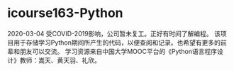 # icourse163-Python

2020-03-04
受COVID-2019影响，公司暂未复工。正好有时间了解编程。
该项目用于存储学习Python期间所产生的代码，以便查阅和记录。也希望有更多的前辈和朋友可以交流。
学习资源来自中国大学MOOC平台的《Python语言程序设计》教师：嵩天、黄天羽、礼欣。

